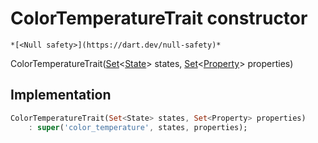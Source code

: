 


# ColorTemperatureTrait constructor




    *[<Null safety>](https://dart.dev/null-safety)*



ColorTemperatureTrait([Set](https://api.flutter.dev/flutter/dart-core/Set-class.html)&lt;[State](../../yonomi-sdk/State-class.md)> states, [Set](https://api.flutter.dev/flutter/dart-core/Set-class.html)&lt;[Property](../../yonomi-sdk/Property-class.md)> properties)





## Implementation

```dart
ColorTemperatureTrait(Set<State> states, Set<Property> properties)
    : super('color_temperature', states, properties);
```







